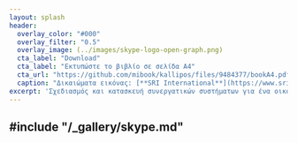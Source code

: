 ```yaml
---
layout: splash
header:
  overlay_color: "#000"
  overlay_filter: "0.5"
  overlay_image: (../images/skype-logo-open-graph.png)
  cta_label: "Download"
  cta_label: "Εκτυπώστε το βιβλίο σε σελίδα Α4"
  cta_url: "https://github.com/mibook/kallipos/files/9484377/bookA4.pdf"
  caption: "Δικαιώματα εικόνας: [**SRI International**](https://www.sri.com)"
excerpt: 'Σχεδιασμός και κατασκευή συνεργατικών συστήματων για ένα οικοσύστημα συσκευών και υπηρεσιών.'
---
```

<!--
<div class="feature__wrapper">
  {% assign random = site.time | date: "%s%N" | modulo: site.biography.size %}
  {% include feature_col.html id="biography" type="left" index=random %}
  {% assign random = site.time | date: "%s%N" | modulo: site.gallery.size %}
  {% include feature_col.html id="gallery" type="center" index=random %}
  {% assign random = site.time | date: "%s%N" | modulo: site.case-study.size %}
  {% include feature_col.html id="case-study" type="right" index=random %}
<div>
-->
#include "/_gallery/skype.md"
---
